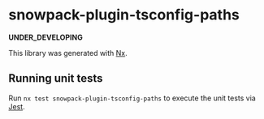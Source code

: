 # snowpack-plugin-tsconfig-paths

__UNDER_DEVELOPING__

This library was generated with [Nx](https://nx.dev).

## Running unit tests

Run `nx test snowpack-plugin-tsconfig-paths` to execute the unit tests via [Jest](https://jestjs.io).
